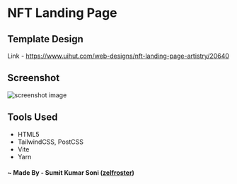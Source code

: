 # NFT Landing Page
## Template Design
Link - https://www.uihut.com/web-designs/nft-landing-page-artistry/20640
## Screenshot
<img src="./public/img/screenshot.png" alt="screenshot image">

## Tools Used
- HTML5
- TailwindCSS, PostCSS
- Vite
- Yarn

#### ~ Made By - Sumit Kumar Soni ([zelfroster](https://twitter.com/zelfroster))

